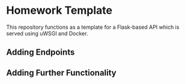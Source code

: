 # Homework Template


This repository functions as a template for a Flask-based API which is served using uWSGI and Docker.


## Adding Endpoints


## Adding Further Functionality


